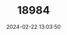 ---
title: "18984"
category: "Pyrgulopsis robusta"
draft: false
date: 2024-02-22 13:03:50
languages:
  English: ["Jackson Lake Springsnail"]
---